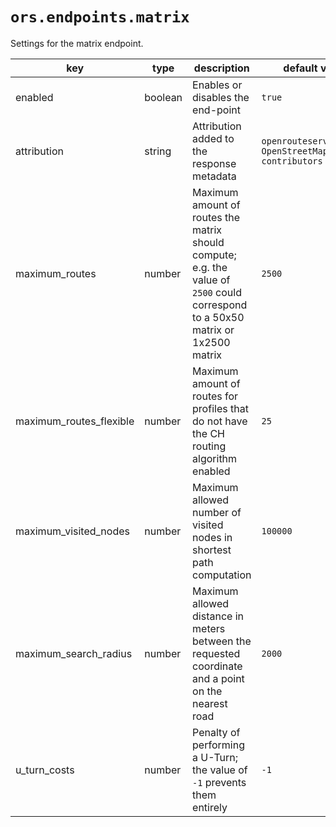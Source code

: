 
# `ors.endpoints.matrix`

Settings for the matrix endpoint.

| key                     | type    | description                                                                                                                      | default value                                      |
|-------------------------|---------|----------------------------------------------------------------------------------------------------------------------------------|----------------------------------------------------|
| enabled                 | boolean | Enables or disables the end-point                                                                                                | `true`                                             |
| attribution             | string  | Attribution added to the response metadata                                                                                       | `openrouteservice.org, OpenStreetMap contributors` |
| maximum_routes          | number  | Maximum amount of routes the matrix should compute; e.g. the value of `2500` could correspond to a 50x50 matrix or 1x2500 matrix | `2500`                                             |
| maximum_routes_flexible | number  | Maximum amount of routes for profiles that do not have the CH routing algorithm enabled                                          | `25`                                               |
| maximum_visited_nodes   | number  | Maximum allowed number of visited nodes in shortest path computation                                                             | `100000`                                           |
| maximum_search_radius   | number  | Maximum allowed distance in meters between the requested coordinate and a point on the nearest road                              | `2000`                                             |
| u_turn_costs            | number  | Penalty of performing a U-Turn; the value of `-1` prevents them entirely                                                         | `-1`                                               |
